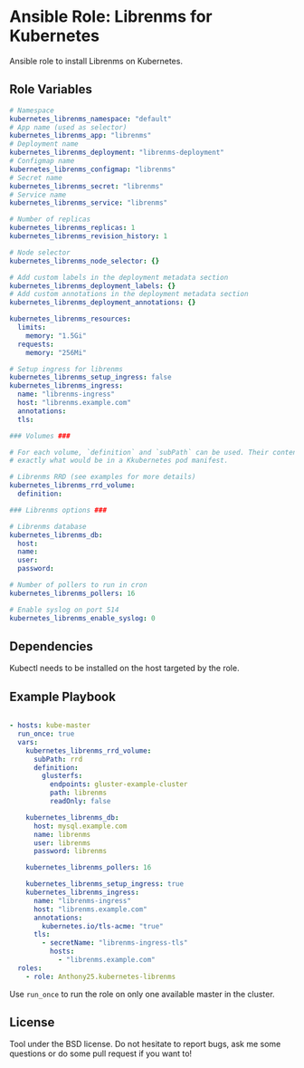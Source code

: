 Ansible Role: Librenms for Kubernetes
=====================================

Ansible role to install Librenms on Kubernetes.

Role Variables
--------------

```yaml
# Namespace
kubernetes_librenms_namespace: "default"
# App name (used as selector)
kubernetes_librenms_app: "librenms"
# Deployment name
kubernetes_librenms_deployment: "librenms-deployment"
# Configmap name
kubernetes_librenms_configmap: "librenms"
# Secret name
kubernetes_librenms_secret: "librenms"
# Service name
kubernetes_librenms_service: "librenms"

# Number of replicas
kubernetes_librenms_replicas: 1
kubernetes_librenms_revision_history: 1

# Node selector
kubernetes_librenms_node_selector: {}

# Add custom labels in the deployment metadata section
kubernetes_librenms_deployment_labels: {}
# Add custom annotations in the deployment metadata section
kubernetes_librenms_deployment_annotations: {}

kubernetes_librenms_resources:
  limits:
    memory: "1.5Gi"
  requests:
    memory: "256Mi"

# Setup ingress for librenms
kubernetes_librenms_setup_ingress: false
kubernetes_librenms_ingress:
  name: "librenms-ingress"
  host: "librenms.example.com"
  annotations:
  tls:

### Volumes ###

# For each volume, `definition` and `subPath` can be used. Their content is
# exactly what would be in a Kkubernetes pod manifest.

# Librenms RRD (see examples for more details)
kubernetes_librenms_rrd_volume:
  definition:

### Librenms options ###

# Librenms database
kubernetes_librenms_db:
  host:
  name:
  user:
  password:

# Number of pollers to run in cron
kubernetes_librenms_pollers: 16

# Enable syslog on port 514
kubernetes_librenms_enable_syslog: 0
```

Dependencies
------------

Kubectl needs to be installed on the host targeted by the role.


Example Playbook
----------------

```yaml

- hosts: kube-master
  run_once: true
  vars:
    kubernetes_librenms_rrd_volume:
      subPath: rrd
      definition:
        glusterfs:
          endpoints: gluster-example-cluster
          path: librenms
          readOnly: false

    kubernetes_librenms_db:
      host: mysql.example.com
      name: librenms
      user: librenms
      password: librenms

    kubernetes_librenms_pollers: 16

    kubernetes_librenms_setup_ingress: true
    kubernetes_librenms_ingress:
      name: "librenms-ingress"
      host: "librenms.example.com"
      annotations:
        kubernetes.io/tls-acme: "true"
      tls:
        - secretName: "librenms-ingress-tls"
          hosts:
            - "librenms.example.com"
  roles:
    - role: Anthony25.kubernetes-librenms
```

Use `run_once` to run the role on only one available master in the cluster.

License
-------

Tool under the BSD license. Do not hesitate to report bugs, ask me some
questions or do some pull request if you want to!
